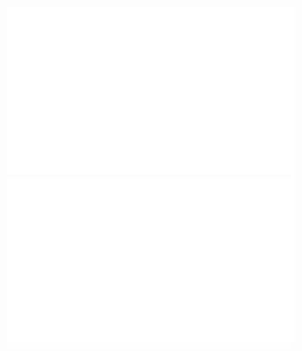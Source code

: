 <img src="https://github.com/ImmuneLion318/GitHub-Stats/blob/master/generated/overview.svg">
<img src="https://raw.githubusercontent.com/ImmuneLion318/GitHub-Stats/master/generated/languages.svg">
